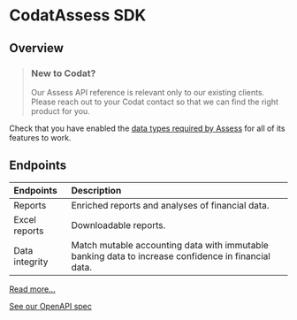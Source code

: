 # CodatAssess SDK

## Overview

> ### New to Codat?
>
> Our Assess API reference is relevant only to our existing clients.
> Please reach out to your Codat contact so that we can find the right product for you.

Check that you have enabled the [data types required by Assess](https://docs.codat.io/assess/get-started#prerequisites) for all of its features to work.  

<!-- Start Codat Tags Table -->
## Endpoints

| Endpoints | Description |
| :- |:- |
| Reports | Enriched reports and analyses of financial data. |
| Excel reports | Downloadable reports. |
| Data integrity | Match mutable accounting data with immutable banking data to increase confidence in financial data. |
<!-- End Codat Tags Table -->

[Read more...](https://www.docs.codat.io/assess/)

[See our OpenAPI spec](https://github.com/codatio/oas) 